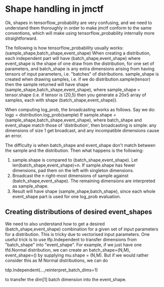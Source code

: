 Shape handling in jmctf
=======================

Ok, shapes in tensorflow_probability are very confusing, and we need to understand
them thoroughly in order to make jmctf conform to the same conventions, which will
make using tensorflow_probability internally more straightforward.

The following is how tensorflow_probability usually works:
    (sample_shape,batch_shape,event_shape)
When creating a distribution, each independent part will have
    (batch_shape,event_shape)
where event_shape is the shape of one draw from the distribution, for one set of parameters,
and batch_shape is any extra dimensions arising from having tensors of input parameters, i.e.
"batches" of distributions.
sample_shape is created when drawing samples, i.e. if we do distribution.sample(tensor) then
the sample returned will have shape (sample_shape,batch_shape,event_shape), where 
sample_shape = tensor.shape (i.e. if tensor is (20,5) then you generate a 20x5 array of
samples, each with shape (batch_shape,event_shape)).

When computing log_prob, the broadcasting works as follows. Say we do:
   logp = distribution.log_prob(sample)
If sample.shape = (sample_shape,batch_shape,event_shape), where batch_shape and event_shape
match those of 'distribution', then broadcasting is simple: any dimensions of size 1 get
broadcast, and any incompatible dimensions cause an error.

The difficulty is when batch_shape and event_shape don't match between the sample and the distribution. 
Then what happens is the following:
  1. sample.shape is compared to (batch_shape,event_shape). Let len(batch_shape,event_shape)=n. 
     If sample.shape has fewer dimensions, pad them on the left with singleton dimensions.
  2. Broadcast the n right-most dimensions of sample against (batch_shape,event_shape). The remaining
     dimensions are interpreted as sample_shape.
  3. Result will have shape (sample_shape,batch_shape), since each whole event_shape part is used for
     one log_prob evaluation.

Creating distributions of desired event_shapes
----------------------------------------------

We need to also understand how to get a desired (batch_shape,event_shape) combination for a given set
of input parameters for a distribution. This is tricky due to vectorised input parameters. One useful
trick is to use tfp.Independent to transfer dimensions from "batch_shape" into "event_shape". For example,
if we just have one tfd.Normal distribution, we can create an batch_shape=(N,M), event_shape=() by supplying
mu.shape = (N,M). But if we would rather consider this as M Normal distributions, we can do

tdp.Independent(...,reinterpret_batch_dims=1) 

to transfer the dim[1] batch dimension into the event_shape.

 
